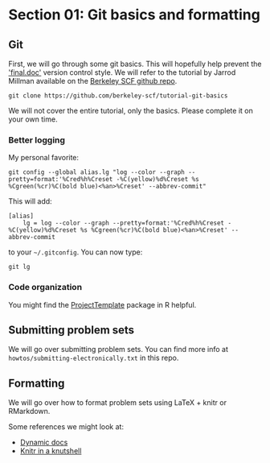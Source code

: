 # Section 01: Git basics and formatting

## Git

First, we will go through some git basics. This will hopefully help prevent the
['final.doc'](http://www.phdcomics.com/comics/archive.php?comicid=1531) version
control style. We will refer to the tutorial by Jarrod Millman available on the
[Berkeley SCF github
repo](https://github.com/berkeley-scf/tutorial-git-basics).

```
git clone https://github.com/berkeley-scf/tutorial-git-basics
```

We will not cover the entire tutorial, only the basics. Please complete it on
your own time.

### Better logging

My personal favorite:

```
git config --global alias.lg "log --color --graph --pretty=format:'%Cred%h%Creset -%C(yellow)%d%Creset %s %Cgreen(%cr)%C(bold blue)<%an>%Creset' --abbrev-commit"
```

This will add:

```
[alias]
	lg = log --color --graph --pretty=format:'%Cred%h%Creset -%C(yellow)%d%Creset %s %Cgreen(%cr)%C(bold blue)<%an>%Creset' --abbrev-commit
```

to your `~/.gitconfig`. You can now type:

```
git lg
```

### Code organization

You might find the
[ProjectTemplate](http://www.johnmyleswhite.com/notebook/2010/08/26/projecttemplate/)
package in R helpful.

## Submitting problem sets

We will go over submitting problem sets. You can find more info at
`howtos/submitting-electronically.txt` in this repo.

## Formatting

We will go over how to format problem sets using LaTeX + knitr or RMarkdown.

Some references we might look at:

- [Dynamic docs](https://github.com/berkeley-scf/tutorial-dynamic-docs)
- [Knitr in a knutshell](http://kbroman.org/knitr_knutshell/)
